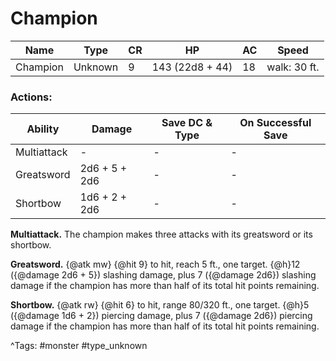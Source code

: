 # Champion

| Name | Type | CR | HP | AC | Speed |
|------|------|----|----|----|-------|
| Champion | Unknown | 9 | 143 (22d8 + 44) | 18 | walk: 30 ft. |

### Actions:

| Ability | Damage | Save DC & Type | On Successful Save |
|---------|--------|----------------|--------------------|
| Multiattack | - | - | - |
| Greatsword | 2d6 + 5 + 2d6 | - | - |
| Shortbow | 1d6 + 2 + 2d6 | - | - |


**Multiattack.** The champion makes three attacks with its greatsword or its shortbow.

**Greatsword.** {@atk mw} {@hit 9} to hit, reach 5 ft., one target. {@h}12 ({@damage 2d6 + 5}) slashing damage, plus 7 ({@damage 2d6}) slashing damage if the champion has more than half of its total hit points remaining.

**Shortbow.** {@atk rw} {@hit 6} to hit, range 80/320 ft., one target. {@h}5 ({@damage 1d6 + 2}) piercing damage, plus 7 ({@damage 2d6}) piercing damage if the champion has more than half of its total hit points remaining.

^Tags: #monster #type_unknown